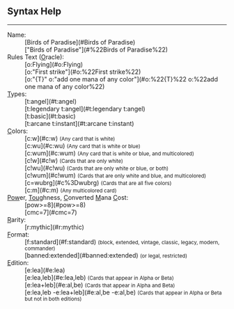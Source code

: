 ## Syntax Help
-----
<dl>
<dt>Name:</dt>
<dd>[Birds of Paradise](#Birds of Paradise)</dd>
<dd>["Birds of Paradise"](#%22Birds of Paradise%22)</dd>

<dt>Rules Text (<u>O</u>racle):</dt>
<dd>[o:Flying](#o:Flying)</dd>
<dd>[o:"First strike"](#o:%22First strike%22)</dd>
<dd>[o:"{T}" o:"add one mana of any color"](#o:%22{T}%22 o:%22add one mana of any color%22)</dd>

<dt><u>T</u>ypes:</dt>
<dd>[t:angel](#t:angel)</dd>
<dd>[t:legendary t:angel](#t:legendary t:angel)</dd>
<dd>[t:basic](#t:basic)</dd>
<dd>[t:arcane t:instant](#t:arcane t:instant)</dd>

<dt><u>C</u>olors:</dt>
<dd>[c:w](#c:w) <small>(Any card that is white)</small></dd>
<dd>[c:wu](#c:wu) <small>(Any card that is white or blue)</small></dd>
<dd>[c:wum](#c:wum) <small>(Any card that is white or blue, and multicolored)</small></dd>
<dd>[c!w](#c!w) <small>(Cards that are only white)</small></dd>
<dd>[c!wu](#c!wu) <small>(Cards that are only white or blue, or both)</small></dd>
<dd>[c!wum](#c!wum) <small>(Cards that are only white and blue, and multicolored)</small></dd>
<dd>[c=wubrg](#c%3Dwubrg) <small>(Cards that are all five colors)</small></dd>
<dd>[c:m](#c:m) <small>(Any multicolored card)</small></dd>

<dt><u>Pow</u>er, <u>Tou</u>ghness, <u>C</u>onverted <u>M</u>ana <u>C</u>ost:</dt>
<dd>[pow>=8](#pow>=8)</dd>
<dd>[cmc=7](#cmc=7)</dd>

<dt><u>R</u>arity:</dt>
<dd>[r:mythic](#r:mythic)</dd>

<dt><u>F</u>ormat:</dt>
<dd>[f:standard](#f:standard) <small>(block, extended, vintage, classic, legacy, modern, commander)</small></dd>
<dd>[banned:extended](#banned:extended) <small>(or legal, restricted)</small></dd>

<dt><u>E</u>dition:</dt>
<dd>[e:lea](#e:lea)</dd>
<dd>[e:lea,leb](#e:lea,leb) <small>(Cards that appear in Alpha or Beta)</small></dd>

<dd>[e:lea+leb](#e:al,be) <small>(Cards that appear in Alpha and Beta)</small></dd>
<dd>[e:lea,leb -e:lea+leb](#e:al,be -e:al,be) <small>(Cards that appear in Alpha or Beta but not in both editions)</small></dd>

</dl>